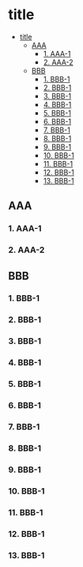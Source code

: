 ﻿# title

<!-- TOC tocDepth:1..4 chapterDepth:3..6 anchorMode:embed -->

- [title](#user-content-title)
    - [AAA](#user-content-aaa)
        - [1. AAA-1](#user-content-1-aaa-1)
        - [2. AAA-2](#user-content-2-aaa-2)
    - [BBB](#user-content-bbb)
        - [1. BBB-1](#user-content-1-bbb-1)
        - [2. BBB-1](#user-content-2-bbb-1)
        - [3. BBB-1](#user-content-3-bbb-1)
        - [4. BBB-1](#user-content-4-bbb-1)
        - [5. BBB-1](#user-content-5-bbb-1)
        - [6. BBB-1](#user-content-6-bbb-1)
        - [7. BBB-1](#user-content-7-bbb-1)
        - [8. BBB-1](#user-content-8-bbb-1)
        - [9. BBB-1](#user-content-9-bbb-1)
        - [10. BBB-1](#user-content-10-bbb-1)
        - [11. BBB-1](#user-content-11-bbb-1)
        - [12. BBB-1](#user-content-12-bbb-1)
        - [13. BBB-1](#user-content-13-bbb-1)

<!-- /TOC -->

## AAA

### 1. AAA-1

### 2. AAA-2

## BBB

### 1. BBB-1

### 2. BBB-1

### 3. BBB-1

### 4. BBB-1

### 5. BBB-1

### 6. BBB-1

### 7. BBB-1

### 8. BBB-1

### 9. BBB-1

### 10. BBB-1

### 11. BBB-1

### 12. BBB-1

### 13. BBB-1
